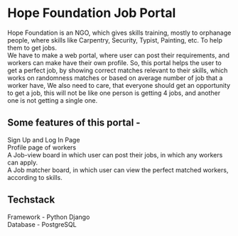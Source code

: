 # Hope Foundation Job Portal
Hope Foundation is an NGO, which gives skills training, mostly to orphanage people, where skills like Carpentry, Security, Typist, Painting, etc. To help them to get jobs. <br>
We have to make a web portal, where user can post their requirements, and workers can make have their own profile. So, this portal helps the user to get a perfect job, by showing correct matches relevant to their skills, which works on randomness matches or based on average number of job that a worker have, We also need to care, that everyone should get an opportunity to get a job, this will not be like one person is getting 4 jobs, and another one is not getting a single one.

## Some features of this portal - 
Sign Up and Log In Page <br>
Profile page of workers <br>
A Job-view board in which user can post their jobs, in which any workers can apply. <br>
A Job matcher board, in which user can view the perfect matched workers, according to skills. </br>

## Techstack
Framework - Python Django <br>
Database - PostgreSQL
